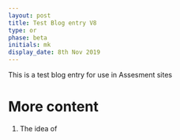 ```yaml
---
layout: post
title: Test Blog entry V8
type: or
phase: beta
initials: mk
display_date: 8th Nov 2019
---
```



This is a test blog entry for use in Assesment sites

<!--more-->

# More content

1. The idea of
